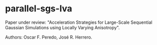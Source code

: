# parallel-sgs-lva

Paper under review: "Acceleration Strategies for Large-Scale Sequential Gaussian Simulations using Locally Varying Anisotropy".

Authors: Oscar F. Peredo, José R. Herrero.
